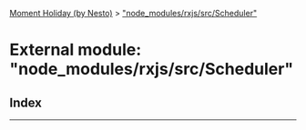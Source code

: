 [Moment Holiday (by Nesto)](../README.md) > ["node_modules/rxjs/src/Scheduler"](../modules/_node_modules_rxjs_src_scheduler_.md)

# External module: "node_modules/rxjs/src/Scheduler"

## Index

---

